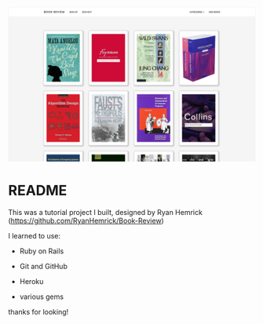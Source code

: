![screen shot](https://github.com/hnryjmes/BookReview/blob/master/final_screenshot.png "Screen Shot")


# README

This was a tutorial project I built, designed by Ryan Hemrick (https://github.com/RyanHemrick/Book-Review)

I learned to use:

* Ruby on Rails

* Git and GitHub

* Heroku

* various gems

thanks for looking!
